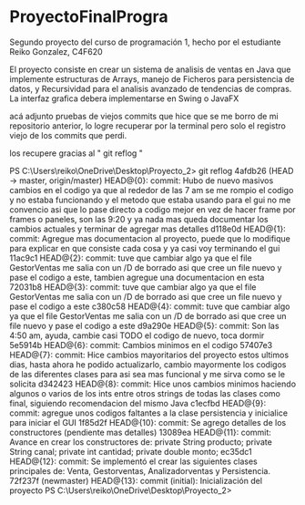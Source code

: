 # ProyectoFinalProgra
Segundo proyecto del curso de programación 1, hecho por el estudiante Reiko Gonzalez, C4F620

El proyecto consiste en crear un sistema de analisis de ventas en Java que implemente estructuras de Arrays, manejo de Ficheros para persistencia de datos, y Recursividad para el analisis avanzado de tendencias de compras. La interfaz grafica debera implementarse en Swing o JavaFX

acá adjunto pruebas de viejos commits que hice que se me borro de mi repositorio anterior, lo logre recuperar por la terminal pero solo el registro viejo de los commits que perdi.

los recupere gracias al " git reflog "

PS C:\Users\reiko\OneDrive\Desktop\Proyecto_2> git reflog
4afdb26 (HEAD -> master, origin/master) HEAD@{0}: commit: Hubo de nuevo masivos cambios en el codigo ya que al rededor de las 7 am se me rompio el codigo y no estaba funcionando y el metodo que estaba usando para el gui no me convencio asi que lo pase directo a codigo mejor en vez de hacer frame por frames o paneles, son las 9:20 y ya nada mas queda documentar los cambios actuales y terminar de agregar mas detalles
d118e0d HEAD@{1}: commit: Agregue mas documentacion al proyecto, puede que lo modifique para explicar en que consiste cada cosa y ya casi voy terminando el gui
11ac9c1 HEAD@{2}: commit: tuve que cambiar algo ya que el file GestorVentas me salia con un /D de borrado asi que cree un file nuevo y pase el codigo a este, tambien agregue una documentacion en esta
72031b8 HEAD@{3}: commit: tuve que cambiar algo ya que el file GestorVentas me salia con un /D de borrado asi que cree un file nuevo y pase el codigo a este
c380c58 HEAD@{4}: commit: tuve que cambiar algo ya que el file GestorVentas me salia con un /D de borrado asi que cree un file nuevo y pase el codigo a este
d9a290e HEAD@{5}: commit: Son las 4:50 am, ayuda, cambie casi TODO el codigo de nuevo, toca dormir
5e5914b HEAD@{6}: commit: Cambios minimos en el codigo
57407e3 HEAD@{7}: commit: Hice cambios mayoritarios del proyecto estos ultimos dias, hasta ahora he podido actualizarlo, cambio mayormente los codigos de las diferentes clases para asi sea mas funcional y me sirva como se le solicita
d342423 HEAD@{8}: commit: Hice unos cambios minimos haciendo algunos o varios de los ints entre otros strings de todas las clases como final, siguiendo recomendacion del mismo Java
c1ecfbd HEAD@{9}: commit: agregue unos codigos faltantes a la clase persistencia y inicialice para iniciar el GUI
1f85d2f HEAD@{10}: commit: Se agrego detalles de los constructores (pendiente mas detalles)
13089ea HEAD@{11}: commit: Avance en crear los constructores de:     private String producto;     private String canal;     private int cantidad;     private double monto;
ec35dc1 HEAD@{12}: commit: Se implementó el crear las siguientes clases principales de: Venta, Gestorventas, Analizadorventas y Persistencia.
72f237f (newmaster) HEAD@{13}: commit (initial): Inicialización del proyecto
PS C:\Users\reiko\OneDrive\Desktop\Proyecto_2>
